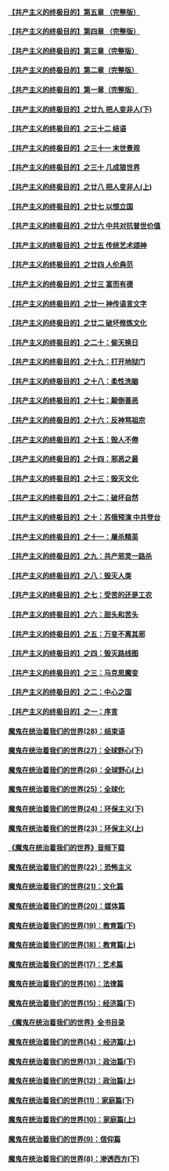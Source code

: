 #### [【共产主义的终极目的】第五章 （完整版）](../pages/nsc422/n11428912.md?t=08131300) 

#### [【共产主义的终极目的】第四章 （完整版）](../pages/nsc422/n11428907.md?t=08131300) 

#### [【共产主义的终极目的】第三章（完整版）](../pages/nsc422/n11428848.md?t=08131300) 

#### [【共产主义的终极目的】第二章（完整版）](../pages/nsc422/n11428831.md?t=08131300) 

#### [【共产主义的终极目的】第一章（完整版）](../pages/nsc422/n11417651.md?t=08131300) 

#### [【共产主义的终极目的】之廿九 把人变非人(下)](../pages/nsc422/n11344140.md?t=08131300) 

#### [【共产主义的终极目的】之三十二 结语](../pages/nsc422/n11360535.md?t=08131300) 

#### [【共产主义的终极目的】之三十一 末世景观](../pages/nsc422/n11351129.md?t=08131300) 

#### [【共产主义的终极目的】之三十 几成狼世界](../pages/nsc422/n11348280.md?t=08131300) 

#### [【共产主义的终极目的】之廿八 把人变非人(上)](../pages/nsc422/n11340492.md?t=08131300) 

#### [【共产主义的终极目的】之廿七 以恨立国](../pages/nsc422/n11336944.md?t=08131300) 

#### [【共产主义的终极目的】之廿六 中共对抗普世价值](../pages/nsc422/n11324785.md?t=08131300) 

#### [【共产主义的终极目的】之廿五 传统艺术颂神](../pages/nsc422/n11296396.md?t=08131300) 

#### [【共产主义的终极目的】之廿四 人伦典范](../pages/nsc422/n11296397.md?t=08131300) 

#### [【共产主义的终极目的】之廿三 富而有德](../pages/nsc422/n11283598.md?t=08131300) 

#### [【共产主义的终极目的】之廿一 神传语言文字](../pages/nsc422/n11263265.md?t=08131300) 

#### [【共产主义的终极目的】之廿二 破坏修炼文化](../pages/nsc422/n11245728.md?t=08131300) 

#### [【共产主义的终极目的】之二十：偷天换日](../pages/nsc422/n11238846.md?t=08131300) 

#### [【共产主义的终极目的】之十九：打开地狱门](../pages/nsc422/n11206376.md?t=08131300) 

#### [【共产主义的终极目的】之十八：柔性洗脑](../pages/nsc422/n11199994.md?t=08131300) 

#### [【共产主义的终极目的】之十七：颠倒善恶](../pages/nsc422/n11179782.md?t=08131300) 

#### [【共产主义的终极目的】之十六：反神骂祖宗](../pages/nsc422/n11166798.md?t=08131300) 

#### [【共产主义的终极目的】之十五：毁人不倦](../pages/nsc422/n11166792.md?t=08131300) 

#### [【共产主义的终极目的】之十四：邪恶之最](../pages/nsc422/n11150249.md?t=08131300) 

#### [【共产主义的终极目的】之十三：毁灭文化](../pages/nsc422/n11135227.md?t=08131300) 

#### [【共产主义的终极目的】之十二：破坏自然](../pages/nsc422/n11135214.md?t=08131300) 

#### [【共产主义的终极目的】之十：苏俄预演 中共登台](../pages/nsc422/n11118424.md?t=08131300) 

#### [【共产主义的终极目的】之十一：屠杀精英](../pages/nsc422/n11118442.md?t=08131300) 

#### [【共产主义的终极目的】之九：共产邪灵一路杀](../pages/nsc422/n11114139.md?t=08131300) 

#### [【共产主义的终极目的】之八：毁灭人类](../pages/nsc422/n11108503.md?t=08131300) 

#### [【共产主义的终极目的】之七：受苦的还是工农](../pages/nsc422/n11101809.md?t=08131300) 

#### [【共产主义的终极目的】之六：甜头和苦头](../pages/nsc422/n11096971.md?t=08131300) 

#### [【共产主义的终极目的】之五：万变不离其邪](../pages/nsc422/n11091285.md?t=08131300) 

#### [【共产主义的终极目的】之四：毁灭路线图](../pages/nsc422/n11086284.md?t=08131300) 

#### [【共产主义的终极目的】之三：马克思魔变](../pages/nsc422/n11061941.md?t=08131300) 

#### [【共产主义的终极目的】之二：中心之国](../pages/nsc422/n11047728.md?t=08131300) 

#### [【共产主义的终极目的】之一：序言](../pages/nsc422/n11086077.md?t=08131300) 

#### [魔鬼在统治着我们的世界(28)：结束语](../pages/nsc422/n10936246.md?t=08131300) 

#### [魔鬼在统治着我们的世界(27)：全球野心(下)](../pages/nsc422/n10928319.md?t=08131300) 

#### [魔鬼在统治着我们的世界(26)：全球野心(上)](../pages/nsc422/n10900318.md?t=08131300) 

#### [魔鬼在统治着我们的世界(25)：全球化](../pages/nsc422/n10788205.md?t=08131300) 

#### [魔鬼在统治着我们的世界(24)：环保主义(下)](../pages/nsc422/n10695307.md?t=08131300) 

#### [魔鬼在统治着我们的世界(23)：环保主义(上)](../pages/nsc422/n10688613.md?t=08131300) 

#### [《魔鬼在统治着我们的世界》音频下载](../pages/nsc422/n10635553.md?t=08131300) 

#### [魔鬼在统治着我们的世界(22)：恐怖主义](../pages/nsc422/n10614727.md?t=08131300) 

#### [魔鬼在统治着我们的世界(21)：文化篇](../pages/nsc422/n10597706.md?t=08131300) 

#### [魔鬼在统治着我们的世界(20)：媒体篇](../pages/nsc422/n10586579.md?t=08131300) 

#### [魔鬼在统治着我们的世界(19)：教育篇(下)](../pages/nsc422/n10564808.md?t=08131300) 

#### [魔鬼在统治着我们的世界(18)：教育篇(上)](../pages/nsc422/n10526970.md?t=08131300) 

#### [魔鬼在统治着我们的世界(17)：艺术篇](../pages/nsc422/n10499093.md?t=08131300) 

#### [魔鬼在统治着我们的世界(16)：法律篇](../pages/nsc422/n10485969.md?t=08131300) 

#### [魔鬼在统治着我们的世界(15)：经济篇(下)](../pages/nsc422/n10469975.md?t=08131300) 

#### [《魔鬼在统治着我们的世界》全书目录](../pages/nsc422/n10464261.md?t=08131300) 

#### [魔鬼在统治着我们的世界(14)：经济篇(上)](../pages/nsc422/n10457370.md?t=08131300) 

#### [魔鬼在统治着我们的世界(13)：政治篇(下)](../pages/nsc422/n10448270.md?t=08131300) 

#### [魔鬼在统治着我们的世界(12)：政治篇(上)](../pages/nsc422/n10444576.md?t=08131300) 

#### [魔鬼在统治着我们的世界(11)：家庭篇(下)](../pages/nsc422/n10440961.md?t=08131300) 

#### [魔鬼在统治着我们的世界(10)：家庭篇(上)](../pages/nsc422/n10435448.md?t=08131300) 

#### [魔鬼在统治着我们的世界(9)：信仰篇](../pages/nsc422/n10432159.md?t=08131300) 

#### [魔鬼在统治着我们的世界(8)：渗透西方(下)](../pages/nsc422/n10429603.md?t=08131300) 


